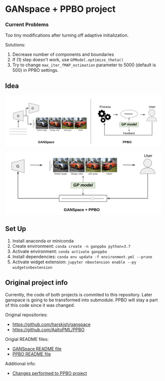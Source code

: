 # GANspace + PPBO project



### Current Problems

Too tiny modifications after turning off adaptive initialization.

Solutions:

1) Decrease number of components and boundaries
2) If (1) step doesn't work, use `GPModel.optimize_theta()`
3) Try to change `max_iter_fMAP_estimation` parameter to 5000 (default is 500) in PPBO settings.


## Idea

![original projects](md_files_and_imgs/ganspace_and_ppbo.png)

![original projects](md_files_and_imgs/ganppbo.png)

## Set Up

1. Install anaconda or miniconda
2. Create environment: `conda create -n ganppbo python=3.7`
3. Activate environment: `conda activate ganppbo`
4. Install dependencies: `conda env update -f environment.yml --prune`
5. Activate widget extension: `jupyter nbextension enable --py widgetsnbextension`

## Original project info

Currently, the code of both projects is commited to this repository. 
Later ganspace is going to be transformed into submodule. 
PPBO will stay a part of this code since it was changed.

Original repositories:
- https://github.com/harskish/ganspace
- https://github.com/AaltoPML/PPBO

Origial README files:
- [GANSpace README file](ganspace/README.md)
- [PPBO README file](PPBO/README.md)

Additional info:
- [Changes performed to PPBO project](md_files_and_imgs/ppbo_changes.md)





